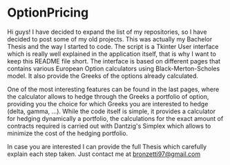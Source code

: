 # OptionPricing
Hi guys! I have decided to expand the list of my repositories, so I have decided to post some of my old projects. This was actually my Bachelor Thesis and the way I started to code.
The script is a Tkinter User interface which is really well explained in the application itself, that is why I want to keep this README file short. The interface is based on different pages that contains various European Option calculators using Black-Merton-Scholes model. It also provide the Greeks of the options already calculated.

One of the most interesting features can be found in the last pages, where the calculator allows to hedge through the Greeks a portfolio of option, providing you the choice for which Greeks you are interested to hedge (delta, gamma, ...). While the code itself is simple, it provides a calculator for hedging dynamically a portfolio, the calculations for the exact amount of contracts required is carried out with Dantzig's Simplex which allows to minimize the cost of the hedging portfolio.

In case you are interested I can provide the full Thesis which carefully explain each step taken. Just contact me at bronzetti97@gmail.com
